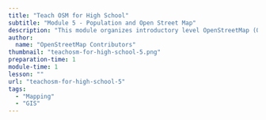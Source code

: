 ```yaml
---
title: "Teach OSM for High School"
subtitle: "Module 5 - Population and Open Street Map"
description: "This module organizes introductory level OpenStreetMap (OSM) resources that provide the teacher with a simple but comprehensive overview of the OSM project."
author:
  name: "OpenStreetMap Contributors"
thumbnail: "teachosm-for-high-school-5.png"
preparation-time: 1
module-time: 1
lesson: ""
url: "teachosm-for-high-school-5"
tags:
  - "Mapping"
  - "GIS"
---
```

